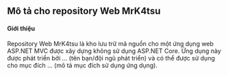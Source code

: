 ## Mô tả cho repository Web MrK4tsu

#### Giới thiệu

Repository Web MrK4tsu là kho lưu trữ mã nguồn cho một ứng dụng web ASP.NET MVC được xây dựng không sử dụng ASP.NET Core. Ứng dụng này được phát triển bởi ... (tên bạn/đội ngũ phát triển) và có thể được sử dụng cho mục đích ... (mô tả mục đích sử dụng ứng dụng).
